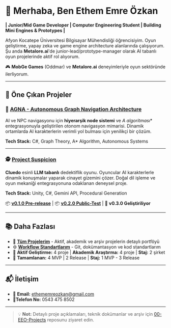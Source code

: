 # 👋 Merhaba, Ben Ethem Emre Özkan

**| Junior/Mid Game Developer | Computer Engineering Student | Building Mini Engines & Prototypes |**

Afyon Kocatepe Üniversitesi Bilgisayar Mühendisliği öğrencisiyim. Oyun geliştirme, yapay zeka ve game engine architecture alanlarında çalışıyorum. Şu anda **Metalore.ai**'de junior-lead/prototype-manager olarak AI tabanlı oyun projelerinde aktif rol alıyorum.

🎮 **MobGe Games** (Oddmar) ve **Metalore.ai** deneyimleriyle oyun sektöründe ilerliyorum.

---

## 🚀 Öne Çıkan Projeler

### 🧠 [AGNA - Autonomous Graph Navigation Architecture](https://github.com/EthemEmreOzkan/01-Architecture-AGNA)
AI ve NPC navigasyonu için **hiyerarşik node sistemi** ve **A* algoritması** entegrasyonuyla geliştirilen otonom navigasyon mimarisi. Dinamik ortamlarda AI karakterlerin verimli yol bulması için yenilikçi bir çözüm.

**Tech Stack:** C#, Graph Theory, A* Algorithm, Autonomous Systems

---

### 🕵️ [Project Suspicion](https://github.com/EthemEmreOzkan/02-Unity-Project_Suspicion-Prototype)
**Cluedo** esinli **LLM tabanlı** dedektiflik oyunu. Oyuncular AI karakterlerle dinamik konuşmalar yaparak cinayet gizemini çözer. Doğal dil işleme ve oyun mekaniği entegrasyonuna odaklanan deneysel proje.

**Tech Stack:** Unity, C#, Gemini API, Procedural Generation

📦 **[v0.1.0 Pre-release](https://github.com/EthemEmreOzkan/02-Unity-Project_Suspicion-Prototype/releases/tag/0.1.0)** | 📦 **[v0.2.0 Public-Test]()** | 🔄 **v0.3.0 Geliştiriliyor**

---

## 📚 Daha Fazlası

- 📂 **[Tüm Projelerim](https://github.com/EthemEmreOzkan/00-EEO-Projects)** - Aktif, akademik ve arşiv projelerin detaylı portföyü
- ⚙️ **[Workflow Standartlarım](https://github.com/EthemEmreOzkan/00-EEO-Workflows)** - Git, dokümantasyon ve kod standartlarım
- 🎯 **Aktif Geliştirme:** 4 proje | **Akademik Araştırma:** 4 proje | **Staj:** 2 şirket 
- 🎯 **Tamamlanan:** 4 MVP | 2 Release | **Staj:** 1 MVP - 3 Release 

---

## 📬 İletişim

- 📧 **Email:** ethememreozkan@gmail.com
- 📱**Telefon No:** 0543 475 8502
---

> 💡 **Not:** Detaylı proje açıklamaları, teknik dokümanlar ve arşiv için [00-EEO-Projects](https://github.com/EthemEmreOzkan/00-EEO-Projects) reposunu ziyaret edin.
